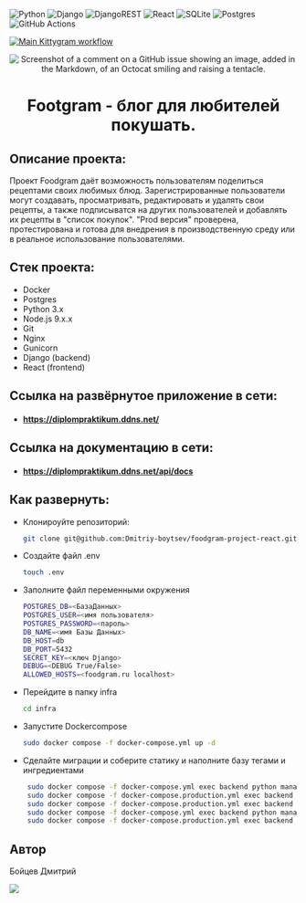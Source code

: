 
  
![Python](https://img.shields.io/badge/python-3670A0?style=for-the-badge&logo=python&logoColor=ffdd54)
![Django](https://img.shields.io/badge/django-%23092E20.svg?style=for-the-badge&logo=django&logoColor=white)
![DjangoREST](https://img.shields.io/badge/DJANGO-REST-ff1709?style=for-the-badge&logo=django&logoColor=white&color=ff1709&labelColor=gray)
![React](https://img.shields.io/badge/react-%2320232a.svg?style=for-the-badge&logo=react&logoColor=%2361DAFB)
![SQLite](https://img.shields.io/badge/sqlite-%2307405e.svg?style=for-the-badge&logo=sqlite&logoColor=white)
![Postgres](https://img.shields.io/badge/postgres-%23316192.svg?style=for-the-badge&logo=postgresql&logoColor=white)
![GitHub Actions](https://img.shields.io/badge/github%20actions-%232671E5.svg?style=for-the-badge&logo=githubactions&logoColor=white)



[![Main Kittygram workflow](https://github.com/dmitriy-boytsev/foodgram-project-react/actions/workflows/main.yml/badge.svg)](https://github.com/dmitriy-boytsev/foodgram-project-react/actions/workflows/main.yml)



<div align="center">
  
![Screenshot of a comment on a GitHub issue showing an image, added in the Markdown, of an Octocat smiling and raising a tentacle.](https://linkphoto.ru/wp-content/uploads/2020/07/knigi-po-fud-fotografii-na-russkom.jpg)




  
# Footgram - блог для любителей покушать. 

</div>


 
## Описание проекта: 
 
Проект Foodgram даёт возможность пользователям поделиться  рецептами своих любимых блюд. Зарегистрированные пользователи могут создавать, просматривать, редактировать и удалять свои рецепты, а также подписыватся на других пользователей и добавлять их рецепты в "список покупок". "Prod версия" проверена, протестирована и готова для внедрения в производственную среду или в реальное использование пользователями.

## Стек проекта:

- Docker
- Postgres
- Python 3.x 
- Node.js 9.x.x 
- Git 
- Nginx 
- Gunicorn 
- Django (backend) 
- React (frontend)

##  Cсылка на развёрнутое приложение в сети: 
- #### https://diplompraktikum.ddns.net/

##  Cсылка на документацию в сети: 
- #### https://diplompraktikum.ddns.net/api/docs


## Как развернуть: 
 
 - Клонироуйте репозиторий:
 
    ```bash
    git clone git@github.com:Dmitriy-boytsev/foodgram-project-react.git
    ```
 - Создайте файл .env

    ```bash
    touch .env
    ```
- Заполните файл переменными окружения

    ```bash
    POSTGRES_DB=<БазаДанных>
    POSTGRES_USER=<имя пользователя>
    POSTGRES_PASSWORD=<пароль>
    DB_NAME=<имя Базы Данных>
    DB_HOST=db
    DB_PORT=5432
    SECRET_KEY=<ключ Django>
    DEBUG=<DEBUG True/False>
    ALLOWED_HOSTS=<foodgram.ru localhost>
    ```
- Перейдите в папку infra

    ```bash
    cd infra
    ```
- Запустите Dockercompose

    ```bash
    sudo docker compose -f docker-compose.yml up -d
    ```

- Сделайте миграции и соберите статику и наполните базу тегами и ингредиентами

   ```bash
    sudo docker compose -f docker-compose.yml exec backend python manage.py migrate
    sudo docker compose -f docker-compose.production.yml exec backend python manage.py import_ingredients
    sudo docker compose -f docker-compose.production.yml exec backend python manage.py create_tags
    sudo docker compose -f docker-compose.yml exec backend python manage.py collectstatic
    sudo docker compose -f docker-compose.production.yml exec backend cp -r /app/collected_static/. /static/static/ 

    ``` 
    




 ## Автор 
 
Бойцев Дмитрий 


  
![](https://github-profile-summary-cards.vercel.app/api/cards/profile-details?username=Dmitriy-boytsev)
